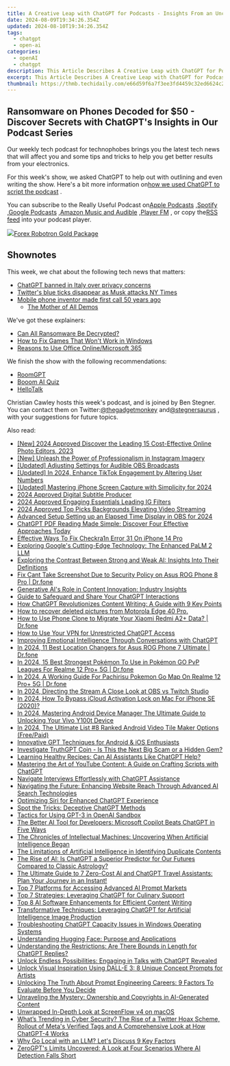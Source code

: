 ```yaml
---
title: A Creative Leap with ChatGPT for Podcasts - Insights From an Unconventional Approach
date: 2024-08-09T19:34:26.354Z
updated: 2024-08-10T19:34:26.354Z
tags:
  - chatgpt
  - open-ai
categories:
  - openAI
  - chatgpt
description: This Article Describes A Creative Leap with ChatGPT for Podcasts - Insights From an Unconventional Approach
excerpt: This Article Describes A Creative Leap with ChatGPT for Podcasts - Insights From an Unconventional Approach
thumbnail: https://thmb.techidaily.com/e66d59f6a7f3ee3fd4459c32ed6624c2f6ec71360ee07a6e8330c6bbedc03c6e.jpg
---
```


## Ransomware on Phones Decoded for $50 - Discover Secrets with ChatGPT's Insights in Our Podcast Series

 Our weekly tech podcast for technophobes brings you the latest tech news that will affect you and some tips and tricks to help you get better results from your electronics.

 For this week's show, we asked ChatGPT to help out with outlining and even writing the show. Here's a bit more information on[how we used ChatGPT to script the podcast](https://www.makeuseof.com/i-used-chatgpt-to-script-a-podcast-heres-what-happened/) .

 You can subscribe to the Really Useful Podcast on[Apple Podcasts](https://podcasts.apple.com/gb/podcast/the-really-useful-podcast/id1437847131?mt=2) ,[Spotify](https://open.spotify.com/show/283gDxLd6OTNEpRq6tN7ha) ,[Google Podcasts](https://www.google.com/podcasts?feed=aHR0cHM6Ly9hbmNob3IuZm0vcy8zMWJlNDcwL3BvZGNhc3QvcnNz) ,[Amazon Music and Audible](https://music.amazon.co.uk/podcasts/20ab73d4-5da2-46c7-a17f-dc6eb39bdb48/The-Really-Useful-Podcast) ,[Player FM](https://player.fm/series/the-really-useful-podcast-2491856) , or copy the[RSS feed](https://feeds.transistor.fm/the-really-useful-podcast) into your podcast player.

<!-- affiliate ads begin -->
<a href="https://secure.2checkout.com/order/checkout.php?PRODS=4727541&QTY=1&AFFILIATE=108875&CART=1"><img src="https://secure.avangate.com/images/merchant/5f4f7141b65a730b4efb0e0d51f63e94/products/copy_copy_forexrobotronbox.gif" border="0">Forex Robotron Gold Package</a>
<!-- affiliate ads end -->
## Shownotes

This week, we chat about the following tech news that matters:

* [ChatGPT banned in Italy over privacy concerns](https://www.bbc.co.uk/news/technology-65139406)
* [Twitter's blue ticks disappear as Musk attacks NY Times](https://www.bbc.co.uk/news/technology-65156216)
* [Mobile phone inventor made first call 50 years ago](https://www.bbc.co.uk/news/technology-65112048)  
  * [The Mother of All Demos](https://www.youtube.com/watch?v=B6rKUf9DWRI)

We've got these explainers:

* [Can All Ransomware Be Decrypted?](https://www.makeuseof.com/can-all-ransomware-be-decrypted/)
* [How to Fix Games That Won't Work in Windows](https://www.makeuseof.com/fix-games-not-working-windows/)
* [Reasons to Use Office Online/Microsoft 365](https://www.makeuseof.com/tag/dont-pay-word-5-reasons-use-office-online/)

We finish the show with the following recommendations:

* [RoomGPT](http://https://www.roomgpt.io/)
* [Booom AI Quiz](https://booom.ai/)
* [HelloTalk](https://www.hellotalk.com/?lang=en)

 Christian Cawley hosts this week's podcast, and is joined by Ben Stegner. You can contact them on Twitter:[@thegadgetmonkey](https://twitter.com/thegadgetmonkey) and[@stegnersaurus](https://twitter.com/stegnersaurus) , with your suggestions for future topics.


<ins class="adsbygoogle"
     style="display:block"
     data-ad-format="autorelaxed"
     data-ad-client="ca-pub-7571918770474297"
     data-ad-slot="1223367746"></ins>



<ins class="adsbygoogle"
     style="display:block"
     data-ad-client="ca-pub-7571918770474297"
     data-ad-slot="8358498916"
     data-ad-format="auto"
     data-full-width-responsive="true"></ins>

<span class="atpl-alsoreadstyle">Also read:</span>
<div><ul>
<li><a href="https://vp-tips.techidaily.com/new-2024-approved-discover-the-leading-15-cost-effective-online-photo-editors-2023/"><u>[New] 2024 Approved  Discover the Leading 15 Cost-Effective Online Photo Editors, 2023</u></a></li>
<li><a href="https://instagram-videos.techidaily.com/new-unleash-the-power-of-professionalism-in-instagram-imagery/"><u>[New] Unleash the Power of Professionalism in Instagram Imagery</u></a></li>
<li><a href="https://video-capture.techidaily.com/updated-adjusting-settings-for-audible-obs-broadcasts/"><u>[Updated] Adjusting Settings for Audible OBS Broadcasts</u></a></li>
<li><a href="https://article-posts.techidaily.com/updated-in-2024-enhance-tiktok-engagement-by-altering-user-numbers/"><u>[Updated] In 2024, Enhance TikTok Engagement by Altering User Numbers</u></a></li>
<li><a href="https://digital-screen-recording.techidaily.com/updated-mastering-iphone-screen-capture-with-simplicity-for-2024/"><u>[Updated] Mastering iPhone Screen Capture with Simplicity for 2024</u></a></li>
<li><a href="https://youtube-videos.techidaily.com/2024-approved-digital-subtitle-producer/"><u>2024 Approved  Digital Subtitle Producer</u></a></li>
<li><a href="https://instagram-video-recordings.techidaily.com/2024-approved-engaging-essentials-leading-ig-filters/"><u>2024 Approved  Engaging Essentials  Leading IG Filters</u></a></li>
<li><a href="https://fox-info.techidaily.com/2024-approved-top-picks-backgrounds-elevating-video-streaming/"><u>2024 Approved  Top Picks  Backgrounds Elevating Video Streaming</u></a></li>
<li><a href="https://screen-recording.techidaily.com/advanced-setup-setting-up-an-elapsed-time-display-in-obs-for-2024/"><u>Advanced Setup  Setting up an Elapsed Time Display in OBS for 2024</u></a></li>
<li><a href="https://tech-hub.techidaily.com/1721907747880-chatgpt-pdf-reading-made-simple-discover-four-effective-approaches-today/"><u>ChatGPT PDF Reading Made Simple: Discover Four Effective Approaches Today</u></a></li>
<li><a href="https://activate-lock.techidaily.com/effective-ways-to-fix-checkra1n-error-31-on-iphone-14-pro-by-drfone-ios/"><u>Effective Ways To Fix Checkra1n Error 31 On iPhone 14 Pro</u></a></li>
<li><a href="https://tech-hub.techidaily.com/exploring-googles-cutting-edge-technology-the-enhanced-palm-2-llm/"><u>Exploring Google's Cutting-Edge Technology: The Enhanced PaLM 2 LLM</u></a></li>
<li><a href="https://tech-hub.techidaily.com/exploring-the-contrast-between-strong-and-weak-ai-insights-into-their-definitions/"><u>Exploring the Contrast Between Strong and Weak AI: Insights Into Their Definitions</u></a></li>
<li><a href="https://howto.techidaily.com/fix-cant-take-screenshot-due-to-security-policy-on-asus-rog-phone-8-pro-drfone-by-drfone-fix-android-problems-fix-android-problems/"><u>Fix Cant Take Screenshot Due to Security Policy on Asus ROG Phone 8 Pro | Dr.fone</u></a></li>
<li><a href="https://tech-hub.techidaily.com/generative-ais-role-in-content-innovation-industry-insights/"><u>Generative AI's Role in Content Innovation: Industry Insights</u></a></li>
<li><a href="https://tech-hub.techidaily.com/guide-to-safeguard-and-share-your-chatgpt-interactions/"><u>Guide to Safeguard and Share Your ChatGPT Interactions</u></a></li>
<li><a href="https://tech-hub.techidaily.com/how-chatgpt-revolutionizes-content-writing-a-guide-with-9-key-points/"><u>How ChatGPT Revolutionizes Content Writing: A Guide with 9 Key Points</u></a></li>
<li><a href="https://blog-min.techidaily.com/how-to-recover-deleted-pictures-from-motorola-edge-40-pro-by-fonelab-android-recover-pictures/"><u>How to recover deleted pictures from Motorola Edge 40 Pro.</u></a></li>
<li><a href="https://android-transfer.techidaily.com/how-to-use-phone-clone-to-migrate-your-xiaomi-redmi-a2plus-data-drfone-by-drfone-transfer-from-android-transfer-from-android/"><u>How to Use Phone Clone to Migrate Your Xiaomi Redmi A2+ Data? | Dr.fone</u></a></li>
<li><a href="https://tech-hub.techidaily.com/how-to-use-your-vpn-for-unrestricted-chatgpt-access/"><u>How to Use Your VPN for Unrestricted ChatGPT Access</u></a></li>
<li><a href="https://tech-hub.techidaily.com/improving-emotional-intelligence-through-conversations-with-chatgpt/"><u>Improving Emotional Intelligence Through Conversations with ChatGPT</u></a></li>
<li><a href="https://fake-location.techidaily.com/in-2024-11-best-location-changers-for-asus-rog-phone-7-ultimate-drfone-by-drfone-virtual-android/"><u>In 2024, 11 Best Location Changers for Asus ROG Phone 7 Ultimate | Dr.fone</u></a></li>
<li><a href="https://pokemon-go-android.techidaily.com/in-2024-15-best-strongest-pokemon-to-use-in-pokemon-go-pvp-leagues-for-realme-12-proplus-5g-drfone-by-drfone-virtual-android/"><u>In 2024, 15 Best Strongest Pokémon To Use in Pokémon GO PvP Leagues For Realme 12 Pro+ 5G | Dr.fone</u></a></li>
<li><a href="https://pokemon-go-android.techidaily.com/in-2024-a-working-guide-for-pachirisu-pokemon-go-map-on-realme-12-proplus-5g-drfone-by-drfone-virtual-android/"><u>In 2024, A Working Guide For Pachirisu Pokemon Go Map On Realme 12 Pro+ 5G | Dr.fone</u></a></li>
<li><a href="https://digital-screen-recording.techidaily.com/in-2024-directing-the-stream-a-close-look-at-obs-vs-twitch-studio/"><u>In 2024, Directing the Stream  A Close Look at OBS vs Twitch Studio</u></a></li>
<li><a href="https://activate-lock.techidaily.com/in-2024-how-to-bypass-icloud-activation-lock-on-mac-for-iphone-se-2020-by-drfone-ios/"><u>In 2024, How To Bypass iCloud Activation Lock on Mac For iPhone SE (2020)?</u></a></li>
<li><a href="https://unlock-android.techidaily.com/in-2024-mastering-android-device-manager-the-ultimate-guide-to-unlocking-your-vivo-y100t-device-by-drfone-android/"><u>In 2024, Mastering Android Device Manager The Ultimate Guide to Unlocking Your Vivo Y100t Device</u></a></li>
<li><a href="https://some-tips.techidaily.com/in-2024-the-ultimate-list-8-ranked-android-video-tile-maker-options-freepaid/"><u>In 2024, The Ultimate List  #8 Ranked Android Video Tile Maker Options (Free/Paid)</u></a></li>
<li><a href="https://tech-hub.techidaily.com/innovative-gpt-techniques-for-android-and-ios-enthusiasts/"><u>Innovative GPT Techniques for Android & iOS Enthusiasts</u></a></li>
<li><a href="https://tech-hub.techidaily.com/investigate-truthgpt-coin-is-this-the-next-big-scam-or-a-hidden-gem/"><u>Investigate TruthGPT Coin - Is This the Next Big Scam or a Hidden Gem?</u></a></li>
<li><a href="https://tech-hub.techidaily.com/learning-healthy-recipes-can-ai-assistants-like-chatgpt-help/"><u>Learning Healthy Recipes: Can AI Assistants Like ChatGPT Help?</u></a></li>
<li><a href="https://tech-hub.techidaily.com/mastering-the-art-of-youtube-content-a-guide-on-crafting-scripts-with-chatgpt/"><u>Mastering the Art of YouTube Content: A Guide on Crafting Scripts with ChatGPT</u></a></li>
<li><a href="https://tech-hub.techidaily.com/navigate-interviews-effortlessly-with-chatgpt-assistance/"><u>Navigate Interviews Effortlessly with ChatGPT Assistance</u></a></li>
<li><a href="https://tech-hub.techidaily.com/navigating-the-future-enhancing-website-reach-through-advanced-ai-search-technologies/"><u>Navigating the Future: Enhancing Website Reach Through Advanced AI Search Technologies</u></a></li>
<li><a href="https://tech-hub.techidaily.com/optimizing-siri-for-enhanced-chatgpt-experience/"><u>Optimizing Siri for Enhanced ChatGPT Experience</u></a></li>
<li><a href="https://tech-hub.techidaily.com/spot-the-tricks-deceptive-chatgpt-methods/"><u>Spot the Tricks: Deceptive ChatGPT Methods</u></a></li>
<li><a href="https://tech-hub.techidaily.com/tactics-for-using-gpt-3-in-openai-sandbox/"><u>Tactics for Using GPT-3 in OpenAI Sandbox</u></a></li>
<li><a href="https://tech-hub.techidaily.com/the-better-ai-tool-for-developers-microsoft-copilot-beats-chatgpt-in-five-ways/"><u>The Better AI Tool for Developers: Microsoft Copilot Beats ChatGPT in Five Ways</u></a></li>
<li><a href="https://tech-hub.techidaily.com/the-chronicles-of-intellectual-machines-uncovering-when-artificial-intelligence-began/"><u>The Chronicles of Intellectual Machines: Uncovering When Artificial Intelligence Began</u></a></li>
<li><a href="https://tech-hub.techidaily.com/the-limitations-of-artificial-intelligence-in-identifying-duplicate-contents/"><u>The Limitations of Artificial Intelligence in Identifying Duplicate Contents</u></a></li>
<li><a href="https://tech-hub.techidaily.com/the-rise-of-ai-is-chatgpt-a-superior-predictor-for-our-futures-compared-to-classic-astrology/"><u>The Rise of AI: Is ChatGPT a Superior Predictor for Our Futures Compared to Classic Astrology?</u></a></li>
<li><a href="https://tech-hub.techidaily.com/the-ultimate-guide-to-7-zero-cost-ai-and-chatgpt-travel-assistants-plan-your-journey-in-an-instant/"><u>The Ultimate Guide to 7 Zero-Cost AI and ChatGPT Travel Assistants: Plan Your Journey in an Instant!</u></a></li>
<li><a href="https://tech-hub.techidaily.com/top-7-platforms-for-accessing-advanced-ai-prompt-markets/"><u>Top 7 Platforms for Accessing Advanced AI Prompt Markets</u></a></li>
<li><a href="https://tech-hub.techidaily.com/top-7-strategies-leveraging-chatgpt-for-culinary-support/"><u>Top 7 Strategies: Leveraging ChatGPT for Culinary Support</u></a></li>
<li><a href="https://tech-hub.techidaily.com/top-8-ai-software-enhancements-for-efficient-content-writing/"><u>Top 8 AI Software Enhancements for Efficient Content Writing</u></a></li>
<li><a href="https://tech-hub.techidaily.com/transformative-techniques-leveraging-chatgpt-for-artificial-intelligence-image-production/"><u>Transformative Techniques: Leveraging ChatGPT for Artificial Intelligence Image Production</u></a></li>
<li><a href="https://tech-hub.techidaily.com/troubleshooting-chatgpt-capacity-issues-in-windows-operating-systems/"><u>Troubleshooting ChatGPT Capacity Issues in Windows Operating Systems</u></a></li>
<li><a href="https://tech-hub.techidaily.com/understanding-hugging-face-purpose-and-applications/"><u>Understanding Hugging Face: Purpose and Applications</u></a></li>
<li><a href="https://tech-hub.techidaily.com/understanding-the-restrictions-are-there-bounds-in-length-for-chatgpt-replies/"><u>Understanding the Restrictions: Are There Bounds in Length for ChatGPT Replies?</u></a></li>
<li><a href="https://tech-hub.techidaily.com/unlock-endless-possibilities-engaging-in-talks-with-chatgpt-revealed/"><u>Unlock Endless Possibilities: Engaging in Talks with ChatGPT Revealed</u></a></li>
<li><a href="https://tech-hub.techidaily.com/unlock-visual-inspiration-using-dall-e-3-8-unique-concept-prompts-for-artists/"><u>Unlock Visual Inspiration Using DALL-E 3: 8 Unique Concept Prompts for Artists</u></a></li>
<li><a href="https://tech-hub.techidaily.com/unlocking-the-truth-about-prompt-engineering-careers-9-factors-to-evaluate-before-you-decide/"><u>Unlocking The Truth About Prompt Engineering Careers: 9 Factors To Evaluate Before You Decide</u></a></li>
<li><a href="https://tech-hub.techidaily.com/unraveling-the-mystery-ownership-and-copyrights-in-ai-generated-content/"><u>Unraveling the Mystery: Ownership and Copyrights in AI-Generated Content</u></a></li>
<li><a href="https://remote-screen-capture.techidaily.com/unwrapped-in-depth-look-at-screenflow-v4-on-macos/"><u>Unwrapped  In-Depth Look at ScreenFlow v4 on macOS</u></a></li>
<li><a href="https://tech-hub.techidaily.com/whats-trending-in-cyber-security-the-rise-of-a-twitter-hoax-scheme-rollout-of-metas-verified-tags-and-a-comprehensive-look-at-how-chatgpt-4-works/"><u>What’s Trending in Cyber Security? The Rise of a Twitter Hoax Scheme, Rollout of Meta's Verified Tags and A Comprehensive Look at How ChatGPT-4 Works</u></a></li>
<li><a href="https://tech-hub.techidaily.com/why-go-local-with-an-llm-lets-discuss-9-key-factors/"><u>Why Go Local with an LLM? Let's Discuss 9 Key Factors</u></a></li>
<li><a href="https://tech-hub.techidaily.com/zerogpts-limits-uncovered-a-look-at-four-scenarios-where-ai-detection-falls-short/"><u>ZeroGPT's Limits Uncovered: A Look at Four Scenarios Where AI Detection Falls Short</u></a></li>
</ul></div>
